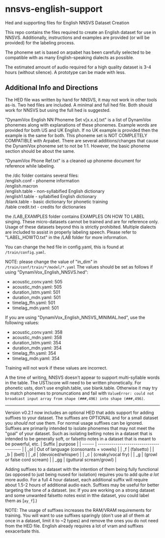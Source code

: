 # nnsvs-english-support
Hed and supporting files for English NNSVS Dataset Creation

This repo contains the files required to create an English dataset for use in NNSVS.
Additionally, instructions and examples are provided (or will be provided) for the labeling process.

The phoneme set is based on arpabet has been carefully selected to be compatible with as many English-speaking dialects as possible.

The estimated amount of audio required for a high quality dataset is 3-4 hours (without silence). A prototype can be made with less.

## Additional Info and Directions

The HED file was written by hand for NNSVS, it may not work in other tools as-is.
Two hed files are included. A minimal and full hed file. Both should work for NNSVS but using the full hed is suggested.

"DynamiVox English NN Phoneme Set v[x.x.x].txt" is a list of DynamiVox phonemes along with explanations of these phonemes.
Example words are provided for both US and UK English. If no UK example is provided then the example is the same for both.
This phoneme set is NOT COMPLETELY COMPATIBLE with Arpabet.
There are several additions/changes that cause the DynamiVox phoneme set to not be 1:1.
However, the basic phoneme section should be about the same.

"DynamiVox Phone Ref.txt" is a cleaned up phoneme document for reference while labeling.

the /dic folder contains several files:  
/english.conf - phoneme information  
/english.macron  
/english.table - non-syllabified English dictionary  
/english1.table - syllabified English dictionary  
/blank.table - basic dictionary for phonetic training  
/table credit.txt - credits for dictionaries  

the /LAB_EXAMPLES folder contains EXAMPLES ON HOW TO LABEL singing.
These micro-datasets cannot be trained and are for reference only.
Usage of these datasets beyond this is strictly prohibited.
Multiple dialects are included to assist in properly labeling speech.
Please refer to "LABEL_HOWTO.txt" in the /LAB folder for more information.

You can change the hed file in config.yaml, this is found at `/train/config.yaml`.

NOTE: please change the value of "in_dim" in `/train/conf/train/*/model/*.yaml`
The values should be set as follows if using "DynamiVox_English_NNSVS.hed":

* acoustic_conv.yaml: 505
* acoustic_mdn.yaml: 505
* duration_lstm.yaml: 501
* duration_mdn.yaml: 501
* timelag_ffn.yaml: 501
* timelag_mdn.yaml: 501

If you are using "DynamiVox_English_NNSVS_MINIMAL.hed", use the following values:

* acoustic_conv.yaml: 358
* acoustic_mdn.yaml: 358
* duration_lstm.yaml: 354
* duration_mdn.yaml: 354
* timelag_ffn.yaml: 354
* timelag_mdn.yaml: 354

Training will not work if these values are incorrect.

A the time of writing, NNSVS doesn't appear to support multi-syllable words in the table. The UST/score will need to be written phonetically.
For phonetic usts, don't use english.table, use blank.table.
Otherwise it may try to match phonemes to pronuncations and fail with `ValueError: could not broadcast input array from shape (###,496) into shape (###,496)`.
___
Version v0.2.1 now includes an optional HED that adds support for adding suffixes to your dataset. The suffixes are OPTIONAL and for a small dataset you _should not_ use them.
For normal usage suffixes can be ignored.
Suffixes are primarily intended to isolate phonemes that may not meet the "goal" of your dataset.
Such as isolating belting notes in a dataset that is intended to be generally soft, or falsetto notes in a dataset that is meant to be powerful, etc.
| Suffix | purpose                                 |
| ------ | --------------------------------------- |
| \_ol   | Out of language (consonants + vowels)   |
| \_f    | (falsetto)                              |
| \_b    | (belt)                                  |
| \_d    | (devoiced/whisper)                      |
| \_c    | (creaky/vocal fry)                      |
| \_g    | (growl or false cord scream)            |
| \_gg   | (guttural scream/growl)                 |

Adding suffixes to a dataset with the intention of them being fully functional (as opposed to just being nused for isolation) requires you to add quite _a lot_ more audio. For a full 4 hour dataset, each additional suffix will require about 1.5-2 hours of additional audio each.
Suffixes may be useful for better targeting the tone of a dataset. (ex: If you are working on a strong dataset and some unwanted falsetto notes exist in tthe dataset, you could label them as [`ay_f`].)

NOTE: The usage of suffixes increases the RAM/VRAM requirements for training. You will want to use suffixes sparingly (don't use all of them at once in a dataset, limit it to ~2 types) and remove the ones you do not need from the HED file. English already requires a lot of vram and suffixes eexacerbate this.

